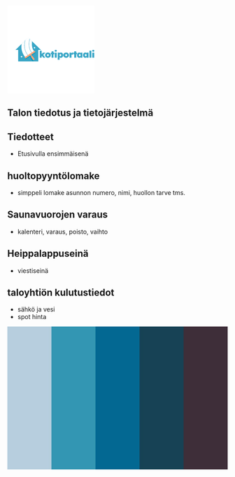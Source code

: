 ![Screenshot](/assets/logo.png)

## Talon tiedotus ja tietojärjestelmä

## Tiedotteet

- Etusivulla ensimmäisenä

## huoltopyyntölomake

- simppeli lomake asunnon numero, nimi, huollon tarve tms.

## Saunavuorojen varaus

- kalenteri, varaus, poisto, vaihto

## Heippalappuseinä
- viestiseinä

## taloyhtiön kulutustiedot

- sähkö ja vesi
- spot hinta



![Screenshot](assests/varikartta.jpg)
